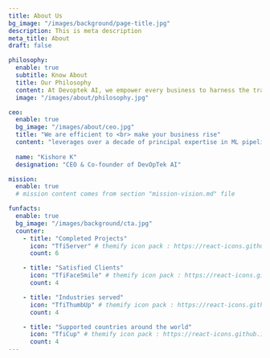 ```yaml
---
title: About Us
bg_image: "/images/background/page-title.jpg"
description: This is meta description
meta_title: About
draft: false

philosophy:
  enable: true
  subtitle: Know About
  title: Our Philosophy
  content: At Devoptek AI, we empower every business to harness the transformative power of AI and cloud operations. Our mission is to democratise cutting-edge technology, making it affordable and accessible across industries, ensuring that businesses of all sizes can innovate, scale, and thrive. We are committed to breaking down barriers to advanced technology, providing tools that are both powerful and user-friendly. By integrating AI seamlessly into daily operations, we aim to boost efficiency, enhance decision-making, and drive competitive advantage for our clients.<br><br>At Devoptek AI, we empower every business to harness the transformative power of AI and cloud operations. Our mission is to democratise cutting-edge technology, making it affordable and accessible across industries, ensuring that businesses of all sizes can innovate, scale, and thrive. We are committed to breaking down barriers to advanced technology, providing tools that are both powerful and user-friendly. By integrating AI seamlessly into daily operations, we aim to boost efficiency, enhance decision-making, and drive competitive advantage for our clients.  
  image: "/images/about/philosophy.jpg"

ceo:
  enable: true
  bg_image: "/images/about/ceo.jpg"
  title: "We are efficient to <br> make your business rise"
  content: "leverages over a decade of principal expertise in ML pipelines, infrastructure, automation, custom LLM solutions, coupled with extensive DevOps/SRE and Cloud architect roles, to lead teams and drive companies towards operational excellence and advancement in the Cloud Deployment and  LLM integration. "
 
  name: "Kishore K"
  designation: "CEO & Co-founder of DevOpTek AI"

mission:
  enable: true
  # mission content comes from section "mission-vision.md" file

funfacts:
  enable: true
  bg_image: "/images/background/cta.jpg"
  counter:
    - title: "Completed Projects"
      icon: "TfiServer" # themify icon pack : https://react-icons.github.io/react-icons/icons/tfi/
      count: 6

    - title: "Satisfied Clients"
      icon: "TfiFaceSmile" # themify icon pack : https://react-icons.github.io/react-icons/icons/tfi/
      count: 4

    - title: "Industries served"
      icon: "TfiThumbUp" # themify icon pack : https://react-icons.github.io/react-icons/icons/tfi/
      count: 4

    - title: "Supported countries around the world"
      icon: "TfiCup" # themify icon pack : https://react-icons.github.io/react-icons/icons/tfi/
      count: 4
---
```

